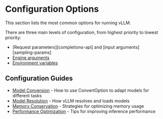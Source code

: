 # Configuration Options

This section lists the most common options for running vLLM.

There are three main levels of configuration, from highest priority to lowest priority:

- [Request parameters][completions-api] and [input arguments][sampling-params]
- [Engine arguments](./engine_args.md)
- [Environment variables](./env_vars.md)

## Configuration Guides

- [Model Conversion](./model_conversion.md) - How to use ConvertOption to adapt models for different tasks
- [Model Resolution](./model_resolution.md) - How vLLM resolves and loads models
- [Memory Conservation](./conserving_memory.md) - Strategies for optimizing memory usage
- [Performance Optimization](./optimization.md) - Tips for improving inference performance
